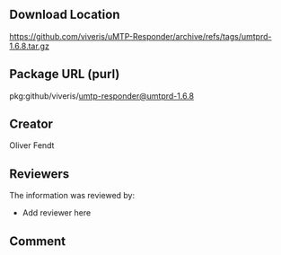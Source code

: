## Download Location

https://github.com/viveris/uMTP-Responder/archive/refs/tags/umtprd-1.6.8.tar.gz

## Package URL (purl)

pkg:github/viveris/umtp-responder@umtprd-1.6.8

## Creator

Oliver Fendt

## Reviewers

The information was reviewed by:

* Add reviewer here

## Comment

